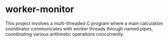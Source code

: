 # worker-monitor
This project involves a multi-threaded C program where a main calculation coordinator communicates with worker threads through named pipes, coordinating various arithmetic operations concurrently.

